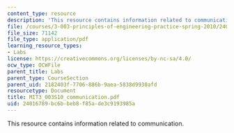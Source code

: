 ```yaml
---
content_type: resource
description: 'This resource contains information related to communication. '
file: /courses/3-003-principles-of-engineering-practice-spring-2010/24016789bc6bbeb8f85ade3c9193985a_MIT3_003S10_communication.pdf
file_size: 71142
file_type: application/pdf
learning_resource_types:
- Labs
license: https://creativecommons.org/licenses/by-nc-sa/4.0/
ocw_type: OCWFile
parent_title: Labs
parent_type: CourseSection
parent_uid: 2182403f-7706-886b-9aea-5838d9930afd
resourcetype: Document
title: MIT3_003S10_communication.pdf
uid: 24016789-bc6b-beb8-f85a-de3c9193985a
---
```

This resource contains information related to communication. 